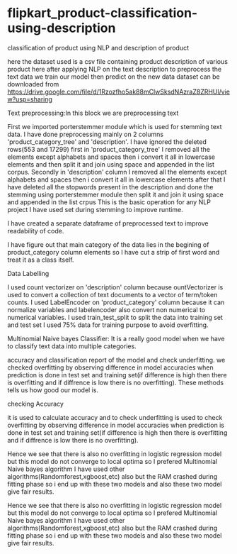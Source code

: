 # flipkart_product-classification-using-description
classification of product using NLP and description of product 



here the dataset used is a csv file containing product description of various product here after applying NLP on the text description to preprocess the text data we train our model then predict on the new data
dataset can be downloaded from     https://drive.google.com/file/d/1Rzozfho5ak88mClwSksdNAzraZ8ZRHUl/view?usp=sharing


Text preprocessing:In this block we are preprocessing text

First we imported porterstemmer module which is used for stemming text data.
I have done preprocessing mainly on 2 columns 'product_category_tree' and 'description'.
I have ignored the deleted rows(553 and 17299)
first in 'product_category_tree' I removed all the elements except alphabets and spaces then i convert it all in lowercase elements and then split it and join using space and appended in the list corpus.
Secondly in 'description' column I removed all the elements except alphabets and spaces then i convert it all in lowercase elements after that I have deleted all the stopwords present in the description and done the stemming using porterstemmer module then split it and join it using space and appended in the list crpus
This is the basic operation for any NLP project
I have used set during stemming to improve runtime.

I have created a separate dataframe of preprocessed text to improve readability of code.

I have figure out that main category of the data lies in the begining of product_category column elements so I have cut a strip of first word and treat it as a class itself.




Data Labelling

I used count vectorizer on 'description' column because ountVectorizer is used to convert a collection of text documents to a vector of term/token counts.
I used LabelEncoder on 'product_category' column because it can normalize variables and labelencoder also convert non numerical to numerical variables.
I used train_test_split to split the data into training set and test set I used 75% data for training purpose to avoid overfitting.

Multinomial Naive bayes Classifier:
It is a really good model when we have to classify text data into multiple categories.

accuracy and classification report of the model and check underfitting.
we checked overfitting by observing difference in model accuracies when prediction is done in test set and training set(if difference is high then there is overfitting and if diffrence is low there is no overfitting).
These methods tells us how good our model is.

checking Accuracy

it is used to calculate accuracy and to check underfitting
is used to check overfitting by observing difference in model accuracies when prediction is done in test set and training set(if difference is high then there is overfitting and if diffrence is low there is no overfitting).

Hence we see that there is also no overfitting in logistic regression model but this model do not converge to local optima so I prefered Multinomial Naive bayes algorithm I have used other algorithms(Randomforest,xgboost,etc) also but the RAM crashed during fitting phase so i end up with these two models and also these two model give fair results.

Hence we see that there is also no overfitting in logistic regression model but this model do not converge to local optima so I prefered Multinomial Naive bayes algorithm I have used other algorithms(Randomforest,xgboost,etc) also but the RAM crashed during fitting phase so i end up with these two models and also these two model give fair results.
